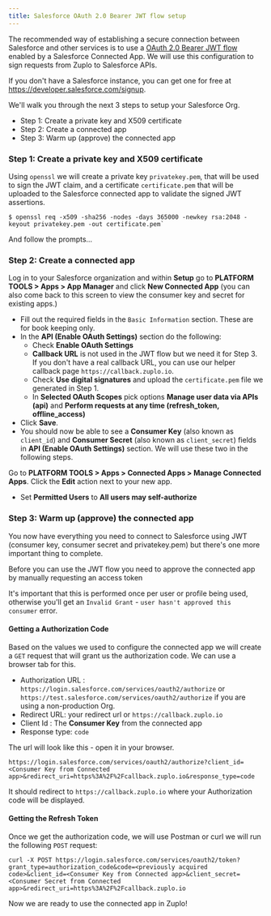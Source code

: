 ```yaml
---
title: Salesforce OAuth 2.0 Bearer JWT flow setup
---
```


The recommended way of establishing a secure connection between Salesforce and
other services is to use a
[OAuth 2.0 Bearer JWT flow](https://help.salesforce.com/s/articleView?id=sf.remoteaccess_oauth_jwt_flow.htm&type=5)
enabled by a Salesforce Connected App. We will use this configuration to sign
requests from Zuplo to Salesforce APIs.

If you don't have a Salesforce instance, you can get one for free at https://developer.salesforce.com/signup.

We'll walk you through the next 3 steps to setup your Salesforce Org.

- Step 1: Create a private key and X509 certificate
- Step 2: Create a connected app
- Step 3: Warm up (approve) the connected app

### Step 1: Create a private key and X509 certificate

Using `openssl` we will create a private key `privatekey.pem`, that will be
used to sign the JWT claim, and a certificate `certificate.pem` that will be
uploaded to the Salesforce connected app to validate the signed JWT assertions.

```
$ openssl req -x509 -sha256 -nodes -days 365000 -newkey rsa:2048 -keyout privatekey.pem -out certificate.pem`
```

And follow the prompts...

### Step 2: Create a connected app

Log in to your Salesforce organization and within **Setup** go to 
**PLATFORM TOOLS > Apps > App Manager**  and click **New Connected App** (you can also come back to 
this screen to view the consumer key and secret for existing apps.)

- Fill out the required fields in the `Basic Information` section. These are for
  book keeping only.
- In the **API (Enable OAuth Settings)** section do the following:
  - Check **Enable OAuth Settings**
  - **Callback URL** is not used in the JWT flow but we need it for Step 3. If you don't have
  a real callback URL, you can use our helper callback page `https://callback.zuplo.io`.
  - Check **Use digital signatures** and upload the `certificate.pem` file we
    generated in Step 1.
  - In **Selected OAuth Scopes** pick options **Manage user data via APIs (api)**
    and **Perform requests at any time (refresh_token, offline_access)**
- Click **Save**.
- You should now be able to see a **Consumer Key** (also known as `client_id`) and
  **Consumer Secret** (also known as `client_secret`) fields in
  **API (Enable OAuth Settings)** section. We will use these two in the following
  steps.

Go to **PLATFORM TOOLS > Apps > Connected Apps > Manage Connected Apps**. Click the **Edit** 
action next to your new app. 

- Set **Permitted Users** to **All users may self-authorize**

### Step 3: Warm up (approve) the connected app

You now have everything you need to connect to Salesforce using JWT (consumer key, 
consumer secret and privatekey.pem) but there's one more important thing to complete. 

Before you can use the JWT flow you need to approve the connected app by manually
requesting an access token

It's important that this is performed once per user or profile being used, otherwise
you'll get an `Invalid Grant` - `user hasn't approved this consumer` error. 

#### Getting a Authorization Code

Based on the values we used to configure the connected app we will create a
`GET` request that will grant us the authorization code. We can use a browser
tab for this.

- Authorization URL : `https://login.salesforce.com/services/oauth2/authorize`
  or `https://test.salesforce.com/services/oauth2/authorize` if you are using a
  non-production Org.
- Redirect URL: your redirect url or `https://callback.zuplo.io`
- Client Id : The **Consumer Key** from the connected app
- Response type: `code`

The url will look like this - open it in your browser.

```
https://login.salesforce.com/services/oauth2/authorize?client_id=<Consumer Key from Connected app>&redirect_uri=https%3A%2F%2Fcallback.zuplo.io&response_type=code
```

It should redirect to `https://callback.zuplo.io` where your Authorization code will be displayed.

#### Getting the Refresh Token

Once we get the authorization code, we will use Postman or curl we will run the
following `POST` request:

```
curl -X POST https://login.salesforce.com/services/oauth2/token?grant_type=authorization_code&code=<previously acquired code>&client_id=<Consumer Key from Connected app>&client_secret=<Consumer Secret from Connected app>&redirect_uri=https%3A%2F%2Fcallback.zuplo.io
```

Now we are ready to use the connected app in Zuplo!
